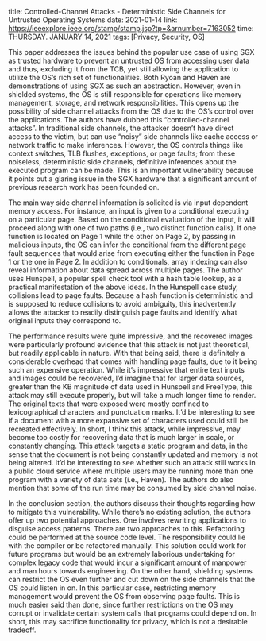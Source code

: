 title: Controlled-Channel Attacks - Deterministic Side Channels for Untrusted Operating Systems
date: 2021-01-14
link: https://ieeexplore.ieee.org/stamp/stamp.jsp?tp=&arnumber=7163052
time: THURSDAY. JANUARY 14, 2021
tags: [Privacy, Security, OS]

This paper addresses the issues behind the popular use case of using SGX as trusted hardware to prevent an untrusted OS from accessing user data and thus, excluding it from the TCB, yet still allowing the application to utilize the OS’s rich set of functionalities. Both Ryoan and Haven are demonstrations of using SGX as such an abstraction. However, even in shielded systems, the OS is still responsible for operations like memory management, storage, and network responsibilities. This opens up the possibility of side channel attacks from the OS due to the OS’s control over the applications. The authors have dubbed this “controlled-channel attacks”. In traditional side channels, the attacker doesn’t have direct access to the victim, but can use “noisy” side channels like cache access or network traffic to make inferences. However, the OS controls things like context switches, TLB flushes, exceptions, or page faults; from these noiseless, deterministic side channels, definitive inferences about the executed program can be made. This is an important vulnerability because it points out a glaring issue in the SGX hardware that a significant amount of previous research work has been founded on.

The main way side channel information is solicited is via input dependent memory access. For instance, an input is given to a conditional executing on a particular page. Based on the conditional evaluation of the input, it will proceed along with one of two paths (i.e., two distinct function calls). If one function is located on Page 1 while the other on Page 2, by passing in malicious inputs, the OS can infer the conditional from the different page fault sequences that would arise from executing either the function in Page 1 or the one in Page 2. In addition to conditionals, array indexing can also reveal information about data spread across multiple pages. The author uses Hunspell, a popular spell check tool with a hash table lookup, as a practical manifestation of the above ideas. In the Hunspell case study, collisions lead to page faults. Because a hash function is deterministic and is supposed to reduce collisions to avoid ambiguity, this inadvertently allows the attacker to readily distinguish page faults and identify what original inputs they correspond to.

The performance results were quite impressive, and the recovered images were particularly profound evidence that this attack is not just theoretical, but readily applicable in nature. With that being said, there is definitely a considerable overhead that comes with handling page faults, due to it being such an expensive operation. While it’s impressive that entire text inputs and images could be recovered, I’d imagine that for larger data sources, greater than the KB magnitude of data used in Hunspell and FreeType, this attack may still execute properly, but will take a much longer time to render. The original texts that were exposed were mostly confined to lexicographical characters and punctuation marks. It’d be interesting to see if a document with a more expansive set of characters used could still be recreated effectively. In short, I think this attack, while impressive, may become too costly for recovering data that is much larger in scale, or constantly changing. This attack targets a static program and data, in the sense that the document is not being constantly updated and memory is not being altered. It’d be interesting to see whether such an attack still works in a public cloud service where multiple users may be running more than one program with a variety of data sets (i.e., Haven). The authors do also mention that some of the run time may be consumed by side channel noise.

In the conclusion section, the authors discuss their thoughts regarding how to mitigate this vulnerability. While there’s no existing solution, the authors offer up two potential approaches. One involves rewriting applications to disguise access patterns. There are two approaches to this. Refactoring could be performed at the source code level. The responsibility could lie with the compiler or be refactored manually. This solution could work for future programs but would be an extremely laborious undertaking for complex legacy code that would incur a significant amount of manpower and man hours towards engineering. On the other hand, shielding systems can restrict the OS even further and cut down on the side channels that the OS could listen in on. In this particular case, restricting memory management would prevent the OS from observing page faults. This is much easier said than done, since further restrictions on the OS may corrupt or invalidate certain system calls that programs could depend on. In short, this may sacrifice functionality for privacy, which is not a desirable tradeoff.
